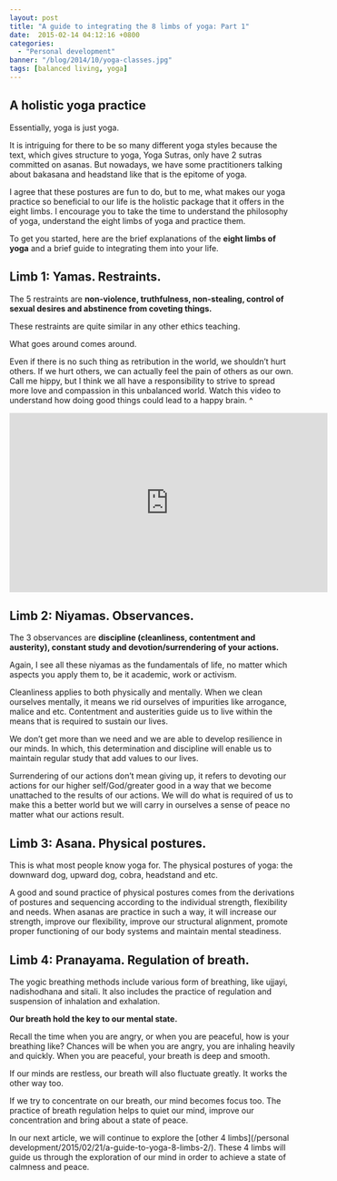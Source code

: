 ```yaml
---
layout: post
title: "A guide to integrating the 8 limbs of yoga: Part 1"
date:  2015-02-14 04:12:16 +0800
categories:
  - "Personal development"
banner: "/blog/2014/10/yoga-classes.jpg"
tags: [balanced living, yoga]
---
```

## A holistic yoga practice
Essentially, yoga is just yoga.

It is intriguing for there to be so many different yoga styles because the text, which gives structure to yoga, Yoga Sutras, only have 2 sutras committed on asanas. But nowadays, we have some practitioners talking about bakasana and headstand like that is the epitome of yoga.

I agree that these postures are fun to do, but to me, what makes our yoga practice so beneficial to our life is the holistic package that it offers in the eight limbs. I encourage you to take the time to understand the philosophy of yoga, understand the eight limbs of yoga and practice them.

To get you started, here are the brief explanations of the **eight limbs of yoga** and a brief guide to integrating them into your life.

## Limb 1: Yamas. Restraints.
The 5 restraints are **non-violence, truthfulness, non-stealing, control of sexual desires and abstinence from coveting things.**

These restraints are quite similar in any other ethics teaching.

What goes around comes around.

Even if there is no such thing as retribution in the world, we shouldn’t hurt others. If we hurt others, we can actually feel the pain of others as our own. Call me hippy, but I think we all have a responsibility to strive to spread more love and compassion in this unbalanced world. Watch this video to understand how doing good things could lead to a happy brain.
^
<div class="centered"><iframe src="https://www.youtube.com/embed/GZZ0zpUQhBQ" width="560" height="315" frameborder="0" allowfullscreen="allowfullscreen"></iframe></div>

## Limb 2: Niyamas. Observances.
The 3 observances are **discipline (cleanliness, contentment and austerity), constant study and devotion/surrendering of your actions.**

Again, I see all these niyamas as the fundamentals of life, no matter which aspects you apply them to, be it academic, work or activism.

Cleanliness applies to both physically and mentally. When we clean ourselves mentally, it means we rid ourselves of impurities like arrogance, malice and etc. Contentment and austerities guide us to live within the means that is required to sustain our lives.

We don’t get more than we need and we are able to develop resilience in our minds. In which, this determination and discipline will enable us to maintain regular study that add values to our lives.

Surrendering of our actions don’t mean giving up, it refers to devoting our actions for our higher self/God/greater good in a way that we become unattached to the results of our actions. We will do what is required of us to make this a better world but we will carry in ourselves a sense of peace no matter what our actions result.

## Limb 3: Asana. Physical postures.
This is what most people know yoga for. The physical postures of yoga: the downward dog, upward dog, cobra, headstand and etc.

A good and sound practice of physical postures comes from the derivations of postures and sequencing according to the individual strength, flexibility and needs. When asanas are practice in such a way, it will increase our strength, improve our flexibility, improve our structural alignment, promote proper functioning of our body systems and maintain mental steadiness.

## Limb 4: Pranayama. Regulation of breath.
The yogic breathing methods include various form of breathing, like ujjayi, nadishodhana and sitali. It also includes the practice of regulation and suspension of inhalation and exhalation.

**Our breath hold the key to our mental state.**

Recall the time when you are angry, or when you are peaceful, how is your breathing like? Chances will be when you are angry, you are inhaling heavily and quickly. When you are peaceful, your breath is deep and smooth.

If our minds are restless, our breath will also fluctuate greatly. It works the other way too.

If we try to concentrate on our breath, our mind becomes focus too. The practice of breath regulation helps to quiet our mind, improve our concentration and bring about a state of peace.

In our next article, we will continue to explore the [other 4 limbs](/personal development/2015/02/21/a-guide-to-yoga-8-limbs-2/). These 4 limbs will guide us through the exploration of our mind in order to achieve a state of calmness and peace.
